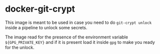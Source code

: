 # docker-git-crypt

This image is meant to be used in case you need to do `git-crypt unlock` inside a pipeline to unlock some secrets.

The image read for the presence of the environment variable `${GPG_PRIVATE_KEY}` and if it is present load it inside `gpg` to make you ready for the unlock.

